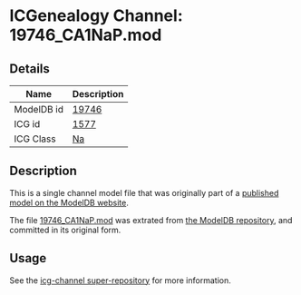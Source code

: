 # ICGenealogy Channel: 19746\_CA1NaP.mod

## Details

Name | Description
---- | -----------
ModelDB id | [19746](http://senselab.med.yale.edu/ModelDB/ShowModel.cshtml?model=19746)
ICG id | [1577](http://icg.neurotheory.ox.ac.uk/channels/2/1577)
ICG Class | [Na](http://icg.neurotheory.ox.ac.uk/channels/2)

## Description

This is a single channel model file that was originally part of a [published model on the ModelDB website](http://senselab.med.yale.edu/mModelDB/ShowModel.cshtml?model=19746).

The file [19746\_CA1NaP.mod](19746_CA1NaP.mod) was extrated from [the ModelDB repository](http://senselab.med.yale.edu/ModelDB/ShowModel.cshtml?model=19746), and committed in its original form.

## Usage

See the [icg-channel super-repository](https://github.com/icgenealogy/icg-channels) for more information.